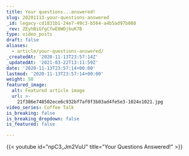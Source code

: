 ```yaml
---
title: Your questions...answered!
slug: 20201113-your-questions-answered
_id: legacy-cd1831b1-24e7-49c3-b564-a4b5ad97b008
_rev: ZEyhBiGfgCfwE8WOjbuK7B
type: video_posts
draft: false
aliases:
  - article/your-questions-answered/
_createdAt: '2020-11-13T23:57:14Z'
_updatedAt: '2021-03-22T13:11:59Z'
date: '2020-11-13T23:57:14+00:00'
lastmod: '2020-11-13T23:57:14+00:00'
weight: 50
featured_image:
  alt: Featured article image
  url: >-
    21f386e748502ece6c932bf7af0f3b03ad4fe5e3-1024x1021.jpg
video_series: Coffee Talk
is_breaking: false
is_breaking_dropdown: false
is_featured: false

---
```

{{< youtube id="npC3_Jm2VuU" title="Your Questions Answered!" >}}